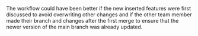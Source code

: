 The workflow could have been better if the new inserted features were first discussed to avoid overwriting other changes and if the other team member made their branch and changes after the first merge to ensure that the newer version of the main branch was already updated.
